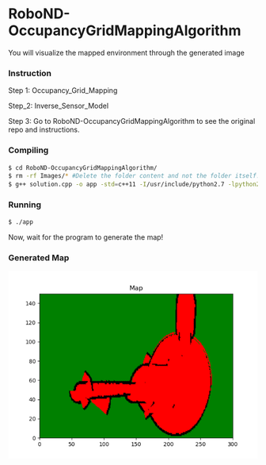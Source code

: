 

# RoboND-OccupancyGridMappingAlgorithm
You will visualize the mapped environment through the generated image

### Instruction

Step 1:  Occupancy_Grid_Mapping

Step_2: Inverse_Sensor_Model

Step 3: Go to RoboND-OccupancyGridMappingAlgorithm to see the original repo and instructions.
### Compiling
```sh
$ cd RoboND-OccupancyGridMappingAlgorithm/
$ rm -rf Images/* #Delete the folder content and not the folder itself!
$ g++ solution.cpp -o app -std=c++11 -I/usr/include/python2.7 -lpython2.7
```

### Running
```sh
$ ./app
```

Now, wait for the program to generate the map!

### Generated Map

![alt text](RoboND-OccupancyGridMappingAlgorithm/Images/Map.png)

